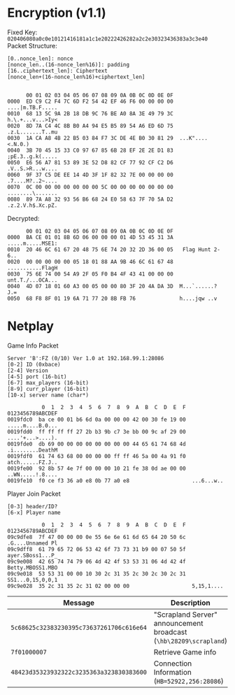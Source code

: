 # Encryption (v1.1)

Fixed Key: `020406080a0c0e10121416181a1c1e20222426282a2c2e30323436383a3c3e40`
Packet Structure:
```
[0..nonce_len]: nonce
[nonce_len..(16-nonce_len%16)]: padding
[16..ciphertext_len]: Ciphertext
[nonce_len+(16-nonce_len%16)+ciphertext_len]


      00 01 02 03 04 05 06 07 08 09 0A 0B 0C 0D 0E 0F
0000  ED C9 C2 F4 7C 6D F2 54 42 EF 46 F6 00 00 00 00  ....|m.TB.F.....
0010  68 13 5C 9A 2B 18 DB 9C 76 BE A0 8A 3E 49 79 3C  h.\.+...v...>Iy<
0020  8D 7A C4 4C 8B B0 A4 94 E5 B5 89 54 A6 ED 6D 75  .z.L.......T..mu
0030  1A CA A8 4B 22 B5 03 84 F7 3C DE 4E B0 30 81 29  ...K"....<.N.0.)
0040  3B 70 45 15 33 C0 97 67 85 6B 28 EF 2E 2E D1 83  ;pE.3..g.k(.....
0050  E6 56 A7 81 53 89 3E 52 D8 82 CF 77 92 CF C2 D6  .V..S.>R...w....
0060  9F 37 C5 DE EE 14 4D 3F 1F 82 32 7E 00 00 00 00  .7....M?..2~....
0070  0C 00 00 00 00 00 00 00 5C 00 00 00 00 00 00 00  ........\.......
0080  89 7A A8 32 93 56 B6 68 24 E0 58 63 7F 70 5A D2  .z.2.V.h$.Xc.pZ.
```
Decrypted:
```
      00 01 02 03 04 05 06 07 08 09 0A 0B 0C 0D 0E 0F
0000  BA CE 01 01 8B 6D 06 00 00 00 01 4D 53 45 31 3A  .....m.....MSE1:
0010  20 46 6C 61 67 20 48 75 6E 74 20 32 2D 36 00 05   Flag Hunt 2-6..
0020  00 00 00 00 00 05 18 01 88 AA 9B 46 6C 61 67 48  ...........FlagH
0030  75 6E 74 00 54 A9 2F 05 F0 B4 4F 43 41 00 00 00  unt.T./...OCA...
0040  4D 07 18 01 60 A3 00 05 00 00 80 3F 20 4A DA 3D  M...`......? J.=
0050  68 F8 8F 01 19 6A 71 77 20 8B FB 76              h....jqw ..v
```

# Netplay

Game Info Packet

```
Server 'B':FZ (0/10) Ver 1.0 at 192.168.99.1:28086
[0-2] ID (0xbace)
[2-4] Version
[4-5] port (16-bit)
[6-7] max_players (16-bit)
[8-9] curr_player (16-bit)
[10-x] server name (char*)

           0  1  2  3  4  5  6  7  8  9  A  B  C  D  E  F  0123456789ABCDEF
0019fdc0  ba ce 00 01 b6 6d 0a 00 00 00 42 00 30 fe 19 00  .....m....B.0...
0019fdd0  ff ff ff ff 27 2b b3 9b c7 3e bb 00 9c af 29 00  ....'+...>....).
0019fde0  db 69 00 00 00 00 00 00 00 00 44 65 61 74 68 4d  .i........DeathM
0019fdf0  61 74 63 68 00 00 00 00 ff ff 46 5a 00 4a 91 f0  atch......FZ.J..
0019fe00  92 8b 57 4e 7f 00 00 00 10 21 fe 38 0d ae 00 00  ..WN.....!.8....
0019fe10  f0 ce f3 36 a0 e8 0b 77 a0 e8                    ...6...w..
```


Player Join Packet

```
[0-3] header/ID?
[6-x] Player name

           0  1  2  3  4  5  6  7  8  9  A  B  C  D  E  F  0123456789ABCDEF
09c9dfe8  7f 47 00 00 00 0e 55 6e 6e 61 6d 65 64 20 50 6c  .G....Unnamed Pl
09c9dff8  61 79 65 72 06 53 42 6f 73 73 31 b9 00 07 50 5f  ayer.SBoss1...P_
09c9e008  42 65 74 74 79 06 4d 42 4f 53 53 31 06 4d 42 4f  Betty.MBOSS1.MBO
09c9e018  53 53 31 00 00 10 30 2c 31 35 2c 30 2c 30 2c 31  SS1...0,15,0,0,1
09c9e028  35 2c 31 35 2c 31 02 00 00 00                    5,15,1....
```

 Message                                  | Description                                                       
 ---------------------------------------- | ----------------------------------------------------------------- 
 `5c68625c32383230395c73637261706c616e64` | "Scrapland Server" announcement broadcast (`\hb\28209\scrapland`) 
 `7f01000007`                             | Retrieve Game info                                                
 `48423d35323932322c3235363a323830383600` | Connection Information (`HB=52922,256:28086`)                     
